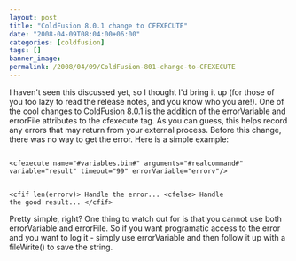 ```yaml
---
layout: post
title: "ColdFusion 8.0.1 change to CFEXECUTE"
date: "2008-04-09T08:04:00+06:00"
categories: [coldfusion]
tags: []
banner_image: 
permalink: /2008/04/09/ColdFusion-801-change-to-CFEXECUTE
---
```


I haven't seen this discussed yet, so I thought I'd bring it up (for those of you too lazy to read the release notes, and you know who you are!). One of the cool changes to ColdFusion 8.0.1 is the addition of the errorVariable and errorFile attributes to the cfexecute tag. As you can guess, this helps record any errors that may return from your external process. Before this change, there was no way to get the error. Here is a simple example:

<code>
&lt;cfexecute name="#variables.bin#" arguments="#realcommand#" variable="result" timeout="99" errorVariable="errorv"/&gt;
	
&lt;cfif len(errorv)&gt;
Handle the error...
&lt;cfelse&gt;
Handle the good result...
&lt;/cfif&gt;
</code>

Pretty simple, right? One thing to watch out for is that you cannot use both errorVariable and errorFile. So if you want programatic access to the error and you want to log it - simply use errorVariable and then follow it up with a fileWrite() to save the string.